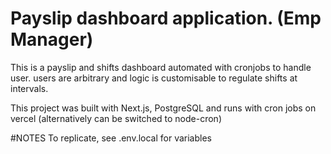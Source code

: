 # Payslip dashboard application. (Emp Manager)

This is a payslip and shifts dashboard automated with cronjobs to handle user. users are arbitrary and logic is customisable to regulate shifts at intervals.

This project was built with Next.js, PostgreSQL and runs with cron jobs on vercel (alternatively can be switched to node-cron)

#NOTES
To replicate, see .env.local for variables

